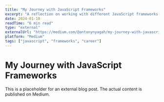 ```yaml
---
title: "My Journey with JavaScript Frameworks"
excerpt: "A reflection on working with different JavaScript frameworks over the years."
date: 2024-01-10
readTime: "6 min read"
type: "external"
externalUrl: "https://medium.com/@antonynyagah/my-journey-with-javascript-frameworks"
platform: "Medium"
tags: ["javascript", "frameworks", "career"]
---
```


# My Journey with JavaScript Frameworks

This is a placeholder for an external blog post. The actual content is published on Medium.

